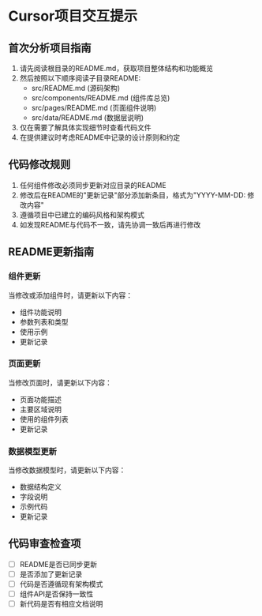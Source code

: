 # Cursor项目交互提示

## 首次分析项目指南

1. 请先阅读根目录的README.md，获取项目整体结构和功能概览
2. 然后按照以下顺序阅读子目录README:
   - src/README.md (源码架构)
   - src/components/README.md (组件库总览)
   - src/pages/README.md (页面组件说明)
   - src/data/README.md (数据层说明)
3. 仅在需要了解具体实现细节时查看代码文件
4. 在提供建议时考虑README中记录的设计原则和约定

## 代码修改规则

1. 任何组件修改必须同步更新对应目录的README
2. 修改后在README的"更新记录"部分添加新条目，格式为"YYYY-MM-DD: 修改内容"
3. 遵循项目中已建立的编码风格和架构模式
4. 如发现README与代码不一致，请先协调一致后再进行修改

## README更新指南

### 组件更新
当修改或添加组件时，请更新以下内容：
- 组件功能说明
- 参数列表和类型
- 使用示例
- 更新记录

### 页面更新
当修改页面时，请更新以下内容：
- 页面功能描述
- 主要区域说明
- 使用的组件列表
- 更新记录

### 数据模型更新
当修改数据模型时，请更新以下内容：
- 数据结构定义
- 字段说明
- 示例代码
- 更新记录

## 代码审查检查项

- [ ] README是否已同步更新
- [ ] 是否添加了更新记录
- [ ] 代码是否遵循现有架构模式
- [ ] 组件API是否保持一致性
- [ ] 新代码是否有相应文档说明 
